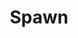 ---
title: Spawn
issue: 8A
issue_nr: 8
full_title: In Heaven (Everything Is Fine)
subtitle: ""
story_arc: ""
crossover: ""
variant: A
publisher: Image Comics
creators: 
  - Todd McFarlane
release_date: Feb 1993
release_year: 1993
genre:
  - Action
  - Adventure
  - Crime
  - Fantasy
  - Horror
  - Science Fiction
  - Super-Heroes
  - Thriller
format: Comic
pages: 36
signed_by: ""
price: 1.95
---